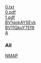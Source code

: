 <a href="/0.txt">0.txt</a><br>
<a href="/0.pdf">0.pdf</a><br>
<a href="/1.pdf">1.pdf</a><br>
<a href="/0.py">BV1qokAYSEvk</a><br>
<a href="/1.py">BV11QkuY7Ef9</a><br>
<a href="/A.txt">A</a><br>
<h3>All</h3>
<a href="https://www.nmap.org">NMAP</a><br>





